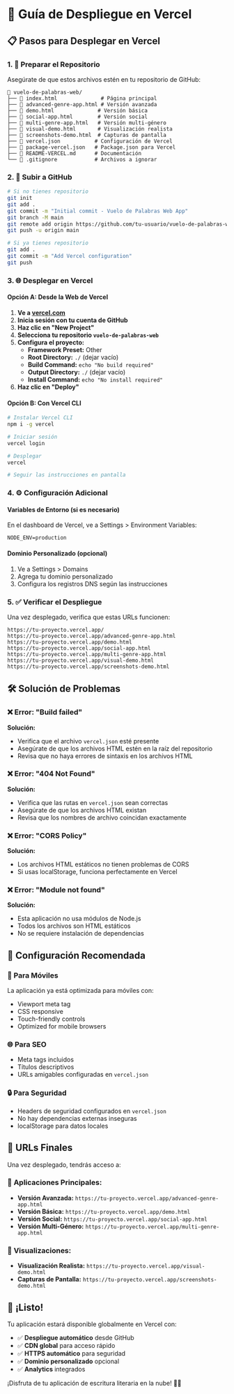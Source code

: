 # 🚀 Guía de Despliegue en Vercel

## 📋 Pasos para Desplegar en Vercel

### 1. 📁 Preparar el Repositorio

Asegúrate de que estos archivos estén en tu repositorio de GitHub:

```
📁 vuelo-de-palabras-web/
├── 📄 index.html              # Página principal
├── 📄 advanced-genre-app.html # Versión avanzada
├── 📄 demo.html              # Versión básica
├── 📄 social-app.html        # Versión social
├── 📄 multi-genre-app.html   # Versión multi-género
├── 📄 visual-demo.html       # Visualización realista
├── 📄 screenshots-demo.html  # Capturas de pantalla
├── 📄 vercel.json           # Configuración de Vercel
├── 📄 package-vercel.json   # Package.json para Vercel
├── 📄 README-VERCEL.md      # Documentación
└── 📄 .gitignore            # Archivos a ignorar
```

### 2. 🔄 Subir a GitHub

```bash
# Si no tienes repositorio
git init
git add .
git commit -m "Initial commit - Vuelo de Palabras Web App"
git branch -M main
git remote add origin https://github.com/tu-usuario/vuelo-de-palabras-web.git
git push -u origin main

# Si ya tienes repositorio
git add .
git commit -m "Add Vercel configuration"
git push
```

### 3. 🌐 Desplegar en Vercel

#### Opción A: Desde la Web de Vercel

1. **Ve a [vercel.com](https://vercel.com)**
2. **Inicia sesión con tu cuenta de GitHub**
3. **Haz clic en "New Project"**
4. **Selecciona tu repositorio `vuelo-de-palabras-web`**
5. **Configura el proyecto:**
   - **Framework Preset:** Other
   - **Root Directory:** `./` (dejar vacío)
   - **Build Command:** `echo "No build required"`
   - **Output Directory:** `./` (dejar vacío)
   - **Install Command:** `echo "No install required"`
6. **Haz clic en "Deploy"**

#### Opción B: Con Vercel CLI

```bash
# Instalar Vercel CLI
npm i -g vercel

# Iniciar sesión
vercel login

# Desplegar
vercel

# Seguir las instrucciones en pantalla
```

### 4. ⚙️ Configuración Adicional

#### Variables de Entorno (si es necesario)
En el dashboard de Vercel, ve a Settings > Environment Variables:
```
NODE_ENV=production
```

#### Dominio Personalizado (opcional)
1. Ve a Settings > Domains
2. Agrega tu dominio personalizado
3. Configura los registros DNS según las instrucciones

### 5. ✅ Verificar el Despliegue

Una vez desplegado, verifica que estas URLs funcionen:

```
https://tu-proyecto.vercel.app/
https://tu-proyecto.vercel.app/advanced-genre-app.html
https://tu-proyecto.vercel.app/demo.html
https://tu-proyecto.vercel.app/social-app.html
https://tu-proyecto.vercel.app/multi-genre-app.html
https://tu-proyecto.vercel.app/visual-demo.html
https://tu-proyecto.vercel.app/screenshots-demo.html
```

## 🛠️ Solución de Problemas

### ❌ Error: "Build failed"

**Solución:**
- Verifica que el archivo `vercel.json` esté presente
- Asegúrate de que los archivos HTML estén en la raíz del repositorio
- Revisa que no haya errores de sintaxis en los archivos HTML

### ❌ Error: "404 Not Found"

**Solución:**
- Verifica que las rutas en `vercel.json` sean correctas
- Asegúrate de que los archivos HTML existan
- Revisa que los nombres de archivo coincidan exactamente

### ❌ Error: "CORS Policy"

**Solución:**
- Los archivos HTML estáticos no tienen problemas de CORS
- Si usas localStorage, funciona perfectamente en Vercel

### ❌ Error: "Module not found"

**Solución:**
- Esta aplicación no usa módulos de Node.js
- Todos los archivos son HTML estáticos
- No se requiere instalación de dependencias

## 🎯 Configuración Recomendada

### 📱 Para Móviles
La aplicación ya está optimizada para móviles con:
- Viewport meta tag
- CSS responsive
- Touch-friendly controls
- Optimized for mobile browsers

### 🌐 Para SEO
- Meta tags incluidos
- Títulos descriptivos
- URLs amigables configuradas en `vercel.json`

### 🔒 Para Seguridad
- Headers de seguridad configurados en `vercel.json`
- No hay dependencias externas inseguras
- localStorage para datos locales

## 🚀 URLs Finales

Una vez desplegado, tendrás acceso a:

### 📱 **Aplicaciones Principales:**
- **Versión Avanzada:** `https://tu-proyecto.vercel.app/advanced-genre-app.html`
- **Versión Básica:** `https://tu-proyecto.vercel.app/demo.html`
- **Versión Social:** `https://tu-proyecto.vercel.app/social-app.html`
- **Versión Multi-Género:** `https://tu-proyecto.vercel.app/multi-genre-app.html`

### 🎨 **Visualizaciones:**
- **Visualización Realista:** `https://tu-proyecto.vercel.app/visual-demo.html`
- **Capturas de Pantalla:** `https://tu-proyecto.vercel.app/screenshots-demo.html`

## 🎉 ¡Listo!

Tu aplicación estará disponible globalmente en Vercel con:
- ✅ **Despliegue automático** desde GitHub
- ✅ **CDN global** para acceso rápido
- ✅ **HTTPS automático** para seguridad
- ✅ **Dominio personalizado** opcional
- ✅ **Analytics** integrados

¡Disfruta de tu aplicación de escritura literaria en la nube! 📱✨